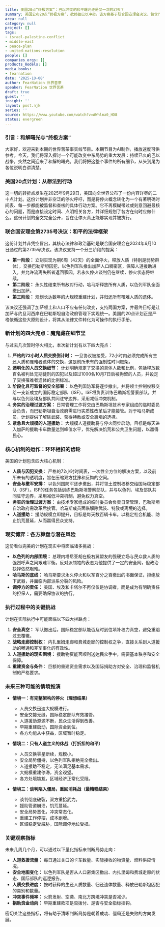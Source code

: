 ```yaml
---
title: 美国20点“终极方案”：巴以冲突的和平曙光还是又一次的幻灭？
summary: 美国公布20点“终极方案”，欲终结巴以冲突。该方案基于联合国安理会决议，包含严格人质交换、分阶段安全撤军、务实过渡治理及大规模人道援助。然而，实际执行面临以色列内部政治博弈、哈马斯底线、安全真空、战略走廊控制权、援助困境及巨额重建资金等挑战。未来走向存在三种可能：完整架构的停火、有条件的人道休战，或重回消耗战。关注人道援助流量、安全地图、人质交换进度、冲突频率及捐助资金动向，将是判断局势的关键指标。
area: null
category: null
project: []
tags:
- israel-palestine-conflict
- middle-east
- peace-plan
- united-nations-resolution
people: []
companies_orgs: []
products_models: []
media_books:
- fearnation
date: '2025-10-08'
author: FearNation 世界苦茶
speaker: FearNation 世界苦茶
draft: true
guest: ''
insight: ''
layout: post.njk
series: ''
source: https://www.youtube.com/watch?v=AWhlna0_HD8
status: evergreen
---
```

### 引言：和解曙光与“终极方案”

大家好，欢迎来到本期的世界苦茶事实线节目。本期节目为AI制作，播放速度可供参考。今天，我们将深入探讨一个可能改变中东局势的重大发展：持续已久的巴以战争，突然之间迎来了和解的曙光。我们将把这整个事件的所有细节，从头到尾为各位说明白讲清楚。

### 美国20点计划：从想法到行动

这一切的转折点发生在2025年9月29日，美国向全世界公布了一份内容详尽的二十点计划。这份计划并非空泛的停火呼吁，而是将停火概念转化为一个有著明确时间表、每一步都能被监督和查核的具体行动方案。它不再模糊带过或刻意回避最核心的问题，而是直接设定时间、点明相关各方，并详细规划了各方在何时应做什么。这份计划的全文完全公开，旨在让停火真正能够实现并被执行。

### 联合国安理会第2735号决议：和平的法律框架

这份计划并非凭空冒出，其核心法律和政治基础是联合国安理会在2024年6月10日通过的第2735号决议。该决议支持一个分三阶段的提案：

*   **第一阶段：** 立刻实现为期6周（42天）的全面停火，释放人质（特别是弱势群体），交换巴勒斯坦囚犯，以色列军队撤出加萨人口稠密区，保障人道援助进入，并允许流离失所者返回家园。若永久停火谈判仍在继续，停火状态将继续。
*   **第二阶段：** 永久性结束所有敌对行动，哈马斯释放所有人质，以色列军队全面撤出加萨。
*   **第三阶段：** 规划长达数年的大规模重建计划，并归还所有罹难人质的遗体。

该决议还强调了加萨领土和人口不应有任何改变，支持两国方案，并最终目标是让加萨与约旦河西岸在巴勒斯坦自治政府管理下实现统一。美国的20点计划正是严格依循这些大原则设计，将其从法律文件转化为可操作的执行手册。

### 新计划的四大亮点：魔鬼藏在细节里

与过去几次暂时停火相比，本次新计划有以下四大亮点：

1.  **严格的72小时人质交换倒计时：** 一旦协议被接受，72小时内必须完成所有生还人质和罹难者遗体的交换，这是前所未有的强制性时间框架。
2.  **透明化的人员交换细节：** 计划明确规定了交换的具体人数和比例，包括释放数百名被判处无期徒刑的囚犯以及超过1000名10月7日后被拘留的人员，并设定了交换罹难者遗体的比例标准。
3.  **阶段化且可监督的安全部署：** 以色列国防军将逐步撤出，并将领土控制权移交给一支新成立的国际稳定部队（ISF）。ISF将负责训练巴勒斯坦警察部队，并与以色列及埃及部队共同驻守边界，采用减低冲突机制。
4.  **务实的治理过渡方案：** 日常管理工作将交由巴勒斯坦技术专家组成的临时委员会负责，而巴勒斯坦自治政府需进行实质性改革后才能接管。对于哈马斯成员，计划提供了解除武装、获得特赦或安全离境的选择。
5.  **紧急且大规模的人道援助：** 大规模人道援助将与停火同步启动，目标是每天进入加萨的援助卡车数量达到峰值水平，优先解决饥荒和公共卫生问题，以赢得民心。

### 核心机制的运作：环环相扣的齿轮

美国的计划包含四大核心机制：

*   **人质与囚犯交换：** 严格的72小时时间表，一次性全方位的解决方案，以及前所未有的透明度，旨在压缩双方犹豫和反悔的空间。
*   **安全与撤军安排：** 以色列国防军逐步撤出，并将领土控制权移交给国际稳定部队（ISF）。ISF的任务包括训练巴勒斯坦警察部队，并与以色列、埃及部队共同驻守边界，采用减低冲突机制，避免权力真空。
*   **务实的治理过渡方案：** 由技术专家组成的临时委员会负责日常管理，巴勒斯坦自治政府需改革后接管。哈马斯成员面临解除武装、特赦或离境的选择。
*   **人道援助：** 援助规模立即提升，目标是每天数百辆卡车，以稳定社会机能、防止饥荒蔓延，从而赢得民众支持。

### 现实博弈：各方算盘与潜在风险

这份看似完美的计划在现实中将面临诸多挑战：

*   **以色列的内部困境：** 总理内塔尼亚胡在极右翼盟友的强硬立场与民众救人质的强烈呼声之间艰难平衡。反对派领袖的表态为他提供了一定的安全网，但政治抉择依然艰难。
*   **哈马斯的底线：** 哈马斯要求永久停火和以军百分之百撤出的书面保证，拒绝放下武器，并面临内部派系分裂的风险。
*   **调停方的责任：** 美国、埃及和卡塔尔不再仅仅是协调者，而是成为有明确责任的担保人，需要确保协议的执行。

### 执行过程中的关键挑战

计划在实际执行中可能面临以下四大拦路虎：

1.  **安全真空：** 军队撤出后，国际稳定部队能否及时到位填补权力真空，避免重蹈过去覆辙。
2.  **战略走廊控制权：** 内扎里姆走廊和费城走廊的控制权之争，直接关系到人道援助的畅通和非军事化的有效性。
3.  **人道援助的现实困境：** 援助物资能否顺利送达民众手中，需要基本秩序和安全保障。
4.  **重建资金与条件：** 巨额的重建资金需求以及国际捐助方对安全、治理和监督机制的严格要求。

### 未来三种可能的情境推演

*   **情境一：有完整架构的停火（理想结果）**
    *   人员交换迅速大规模进行。
    *   安全交接无缝，国际稳定部队有效接管。
    *   人道援助源源不断，民众生活得到改善。
    *   早期重建启动，国际资金到位。
    *   各方均能从中获益，区域暂时稳定。

*   **情境二：只有人道主义的休战（打折扣的和平）**
    *   人员交换零星断续，规模小。
    *   安全局势僵持，以色列军队拒绝完全撤出。
    *   人道援助不稳定，无法满足基本需求。
    *   大规模重建停滞，资金观望。
    *   各方处境尴尬，区域经济正常化受阻。

*   **情境三：谈判陷入僵局，重回消耗战（最糟糕结果）**
    *   谈判彻底破裂，双方重拾武力。
    *   援助管道崩溃，饥荒蔓延。
    *   安全局势恶化，冲突常态化。
    *   重建工作停摆，成本剧增。
    *   区域稳定受威胁，国际调停地位受损。

### 关键观察指标

未来几周几个月，可以通过以下量化指标来判断局势走向：

*   **人道救援流量：** 每日通过关口的卡车数量、实际接收的物资量、燃料供应情况。
*   **安全地图变化：** 以色列军队是否从人口密集区撤出、内扎里姆和费城走廊的状态、国际部队的巡逻报告。
*   **人质交换进度：** 按时获释的生还人质数量、归还遗体数量、释放巴勒斯坦囚犯的类别和数量。
*   **冲突事件频率：** 火箭发射、空袭、南北方跨境冲突是否减少。
*   **捐助资金动向：** 早期重建款项是否拨付、是否与安全指标挂钩。

密切关注这些指标，将有助于清晰判断局势是朝着成功、僵局还是失败的方向发展。